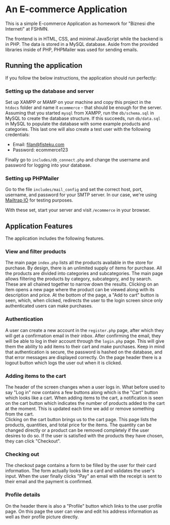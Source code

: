 # An E-commerce Application

This is a simple E-commerce Application as homework for "Biznesi dhe Interneti" at FSHMN.  
  
The frontend is in HTML, CSS, and minimal JavaScript while the backend is in PHP. The data is stored in a MySQL database. Aside from the provided libraries inside of PHP, PHPMailer was used for sending emails.

## Running the application
If you follow the below instructions, the application should run perfectly:

### Setting up the database and server
Set up XAMPP or MAMP on your machine and copy this project in the `htdocs` folder and name it `ecommerce` - that should be enough for the server. Assuming that you started `mysql` from XAMPP, run the `db/schema.sql` in MySQL to create the database structure. If this succeeds, run `db/data.sql` in MySQL to populate the database with some example products and categories. This last one will also create a test user with the following credentials:

- Email: filan@fisteku.com
- Password: ecommerce123

Finally go to `includes/db_connect.php` and change the username and password for logging into your database.

### Setting up PHPMailer
Go to the file `includes/mail_config` and set the correct host, port, username, and password for your SMTP server. In our case, we're using [Mailtrap IO](https://www.mailtrap.io) for testing purposes.
  
With these set, start your server and visit `/ecommerce` in your browser.

## Application Features

The application includes the following features.

### View and filter products
The main page `index.php` lists all the products available in the store for purchase. By design, there is an unlimited supply of items for purchase. All the products are divided into categories and subcategories. The main page allows filtering the products by category, subcategory, and by search. These are all chained together to narrow down the results. Clicking on an item opens a new page where the product can be viewed along with its description and price. At the bottom of the page, a "Add to cart" button is seen, which, when clicked, redirects the user to the login screen since only authenticated users can make purchases.

### Authentication
A user can create a new account in the `register.php` page, after which they will get a confirmation email in their inbox. After confirming the email, they will be able to log in their account through the `login.php` page. This will give them the ability to add items to their cart and make purchases. Keep in mind that authentication is secure, the password is hashed on the database, and that error messages are displayed correctly. On the page header there is a logout button which logs the user out when it is clicked.

### Adding items to the cart
The header of the screen changes when a user logs in. What before used to say "Log in" now contains a few buttons along which is the "Cart" button which looks like a cart. When adding items to the cart, a notification is seen on the cart button which indicates the number of products added to the cart at the moment. This is updated each time we add or remove something from the cart.  
Clicking on the cart button brings us to the cart page. This page lists the products, quantities, and total price for the items. The quantity can be changed directly or a product can be removed completely if the user desires to do so. If the user is satisfied with the products they have chosen, they can click "Checkout".

### Checking out
The checkout page contains a form to be filled by the user for their card information. The form actually looks like a card and validates the user's input. When the user finally clicks "Pay" an email with the receipt is sent to their email and the payment is confirmed.

### Profile details
On the header there is also a "Profile" button which links to the user profile page. On this page the user can view and edit his address information as well as their profile picture directly.